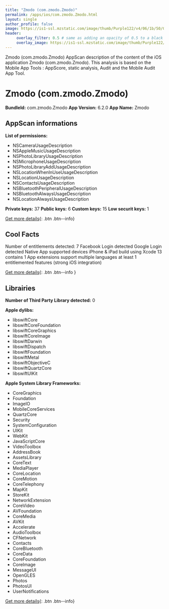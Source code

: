 ```yaml
---
title: "Zmodo (com.zmodo.Zmodo)"
permalink: /apps/ios/com.zmodo.Zmodo.html
layout: single
author_profile: false
image: https://is1-ssl.mzstatic.com/image/thumb/Purple122/v4/06/1b/50/061b50fe-75c1-393a-d701-e169b7e037ca/AppIcon-Zmodo-0-0-1x_U007emarketing-0-0-0-9-0-0-sRGB-0-0-0-GLES2_U002c0-512MB-85-220-0-0.png/512x512bb.jpg
header: 
     overlay_filter: 0.5 # same as adding an opacity of 0.5 to a black background
     overlay_image: https://is1-ssl.mzstatic.com/image/thumb/Purple122/v4/06/1b/50/061b50fe-75c1-393a-d701-e169b7e037ca/AppIcon-Zmodo-0-0-1x_U007emarketing-0-0-0-9-0-0-sRGB-0-0-0-GLES2_U002c0-512MB-85-220-0-0.png/512x512bb.jpg
---
```

Zmodo (com.zmodo.Zmodo) AppScan description of the content of the iOS application Zmodo (com.zmodo.Zmodo). This analysis is based on the Mobile App Tools : AppScore, static analysis, Audit and the Mobile Audit App Tool.

# Zmodo (com.zmodo.Zmodo)

**BundleId:** com.zmodo.Zmodo
**App Version:** 6.2.0
**App Name:** Zmodo


## AppScan informations 

**List of permissions:** 
- NSCameraUsageDescription
- NSAppleMusicUsageDescription
- NSPhotoLibraryUsageDescription
- NSMicrophoneUsageDescription
- NSPhotoLibraryAddUsageDescription
- NSLocationWhenInUseUsageDescription
- NSLocationUsageDescription
- NSContactsUsageDescription
- NSBluetoothPeripheralUsageDescription
- NSBluetoothAlwaysUsageDescription
- NSLocationAlwaysUsageDescription
  
  
**Private keys:** 37
**Public keys:** 6
**Custom keys:** 15
**Low securit keys:** 1
  
[Get more details](/pricing.html){: .btn .btn--info}

## Cool Facts

Number of entitlements detected: 7
Facebook Login detected
Google Login detected
Native App
supported devices iPhone & iPad
build using Xcode 13
contains 1 App extensions
support multiple languages
at least 1 entitlemented features (strong iOS integration)
  
[Get more details](/pricing.html){: .btn .btn--info }

## Librairies 
**Number of Third Party Library detected:** 0


**Apple dylibs:**
- libswiftCore
- libswiftCoreFoundation
- libswiftCoreGraphics
- libswiftCoreImage
- libswiftDarwin
- libswiftDispatch
- libswiftFoundation
- libswiftMetal
- libswiftObjectiveC
- libswiftQuartzCore
- libswiftUIKit


**Apple System Library Frameworks:**
- CoreGraphics
- Foundation
- ImageIO
- MobileCoreServices
- QuartzCore
- Security
- SystemConfiguration
- UIKit
- WebKit
- JavaScriptCore
- VideoToolbox
- AddressBook
- AssetsLibrary
- CoreText
- MediaPlayer
- CoreLocation
- CoreMotion
- CoreTelephony
- MapKit
- StoreKit
- NetworkExtension
- CoreVideo
- AVFoundation
- CoreMedia
- AVKit
- Accelerate
- AudioToolbox
- CFNetwork
- Contacts
- CoreBluetooth
- CoreData
- CoreFoundation
- CoreImage
- MessageUI
- OpenGLES
- Photos
- PhotosUI
- UserNotifications


  
[Get more details](/pricing.html){: .btn .btn--info}

